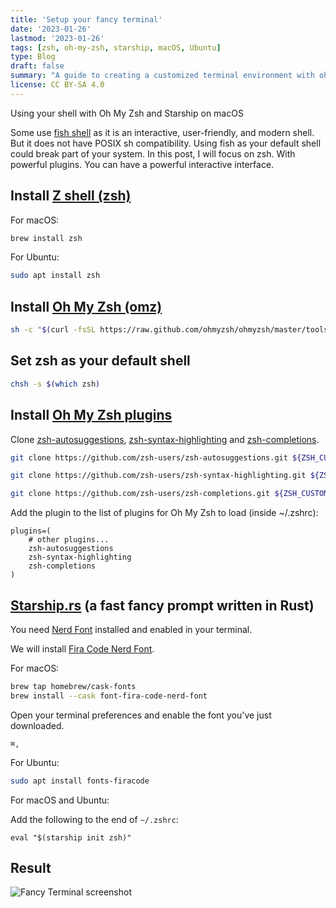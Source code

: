 ```yaml
---
title: 'Setup your fancy terminal'
date: '2023-01-26'
lastmod: '2023-01-26'
tags: [zsh, oh-my-zsh, starship, macOS, Ubuntu]
type: Blog
draft: false
summary: "A guide to creating a customized terminal environment with oh-my-zsh, powerline fonts, and color schemes for improved productivity and aesthetics in command-line workflows."
license: CC BY-SA 4.0
---
```

Using your shell with Oh My Zsh and Starship on macOS

Some use [fish shell](https://fishshell.com/) as it is an interactive, user-friendly, and modern shell. But it does not have POSIX sh compatibility. Using fish as your default shell could break part of your system. In this post, I will focus on zsh. With powerful plugins. You can have a powerful interactive interface.

## Install [Z shell (zsh)](http://www.zsh.org/)

For macOS:

```bash
brew install zsh
```

For Ubuntu:

```bash
sudo apt install zsh
```

## Install [Oh My Zsh (omz)](https://ohmyz.sh/)

```bash
sh -c "$(curl -fsSL https://raw.github.com/ohmyzsh/ohmyzsh/master/tools/install.sh)"
```

## Set zsh as your default shell

```bash
chsh -s $(which zsh)
```

## Install [Oh My Zsh plugins](https://github.com/zsh-users)

Clone [zsh-autosuggestions](https://github.com/zsh-users/zsh-autosuggestions.git), [zsh-syntax-highlighting](https://github.com/zsh-users/zsh-syntax-highlighting.git) and [zsh-completions](https://github.com/zsh-users/zsh-completions.git).

```bash
git clone https://github.com/zsh-users/zsh-autosuggestions.git ${ZSH_CUSTOM:-~/.oh-my-zsh/custom}/plugins/zsh-autosuggestions

git clone https://github.com/zsh-users/zsh-syntax-highlighting.git ${ZSH_CUSTOM:-~/.oh-my-zsh/custom}/plugins/zsh-syntax-highlighting

git clone https://github.com/zsh-users/zsh-completions.git ${ZSH_CUSTOM:-~/.oh-my-zsh/custom}/plugins/zsh-completions
```

Add the plugin to the list of plugins for Oh My Zsh to load (inside ~/.zshrc):

```plaintext
plugins=( 
    # other plugins...
    zsh-autosuggestions
    zsh-syntax-highlighting
    zsh-completions
)
```

## [Starship.rs](http://Starship.rs) (a fast fancy prompt written in Rust)

You need [Nerd Font](https://www.nerdfonts.com/) installed and enabled in your terminal.

We will install [Fira Code Nerd Font](https://www.nerdfonts.com/font-downloads).

For macOS:

```bash
brew tap homebrew/cask-fonts
brew install --cask font-fira-code-nerd-font
```

Open your terminal preferences and enable the font you've just downloaded.

```plaintext
⌘,
```

For Ubuntu:

```bash
sudo apt install fonts-firacode
```

For macOS and Ubuntu:

Add the following to the end of `~/.zshrc`:

```plaintext
eval "$(starship init zsh)"
```

## Result

![Fancy Terminal screenshot](/static/images/Fancy-Terminal-screenshot.webp)
